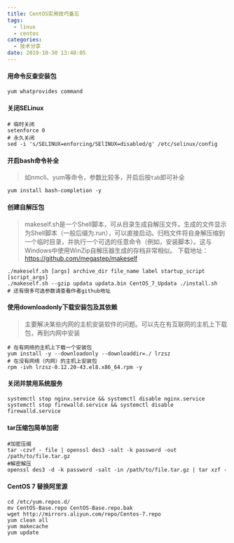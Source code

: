 ```yaml
---
title: CentOS实用技巧备忘
tags:
  - linux
  - centos
categories:
  - 技术分享
date: 2019-10-30 13:48:05
---
```






#### 用命令反查安装包
```
yum whatprovides command
```
#### 关闭SELinux
```
# 临时关闭
setenforce 0 
# 永久关闭
sed -i 's/SELINUX=enforcing/SElINUX=disabled/g' /etc/selinux/config 
```
<!-- more -->
#### 开启bash命令补全
> 如nmcli、yum等命令，参数比较多，开启后按`tab`即可补全
```
yum install bash-completion -y
```
#### 创建自解压包
> makeself.sh是一个Shell脚本，可从目录生成自解压文件。生成的文件显示为Shell脚本（一般后缀为.run），可以直接启动。归档文件将自身解压缩到一个临时目录，并执行一个可选的任意命令（例如，安装脚本）。这与Windows中使用WinZip自解压器生成的存档非常相似。
> 下载地址：https://github.com/megastep/makeself

```
./makeself.sh [args] archive_dir file_name label startup_script [script_args]
./makeself.sh --gzip updata updata.bin CentOS_7_Updata ./install.sh
# 还有很多可选参数请查看作者github地址

```
#### 使用downloadonly下载安装包及其依赖

> 主要解决某些内网的主机安装软件的问题。可以先在有互联网的主机上下载包，再到内网中安装

```
# 在有网络的主机上下载一个安装包
yum install -y --downloadonly --downloaddir=./ lrzsz
# 在没有网络（内网）的主机上安装包
rpm -ivh lrzsz-0.12.20-43.el8.x86_64.rpm -y
```

#### 关闭并禁用系统服务

```
systemctl stop nginx.service && systemctl disable nginx.service
systemctl stop firewalld.service && systemctl disable firewalld.service
```

#### tar压缩包简单加密

```
#加密压缩
tar -czvf - file | openssl des3 -salt -k password -out /path/to/file.tar.gz
#解密解压
openssl des3 -d -k password -salt -in /path/to/file.tar.gz | tar xzf -
```

#### CentOS 7 替换阿里源

```
cd /etc/yum.repos.d/
mv CentOS-Base.repo CentOS-Base.repo.bak
wget http://mirrors.aliyun.com/repo/Centos-7.repo
yum clean all
yum makecache
yum update
```




